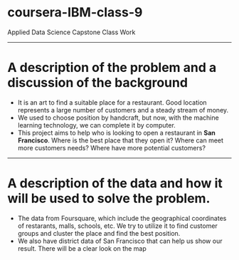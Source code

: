 # coursera-IBM-class-9
Applied Data Science Capstone Class Work

---
# A description of the problem and a discussion of the background
*   It is an art to find a suitable place for a restaurant. Good location represents a large number of customers and a steady stream of money.  
*   We used to choose position by handcraft, but now, with the machine learning technology, we can complete it by computer.
*   This project aims to help who is looking to open a restaurant in **San Francisco**. Where is the best place that they open it? Where can meet more customers needs? Where have more potential customers?

---
# A description of the data and how it will be used to solve the problem.
*   The data from Foursquare, which include the geographical coordinates of restarants, malls, schools, etc. We try to utilize it to find customer groups and cluster the place and find the best position.
*   We also have district data of San Francisco that can help us show our result. There will be a clear look on the map
